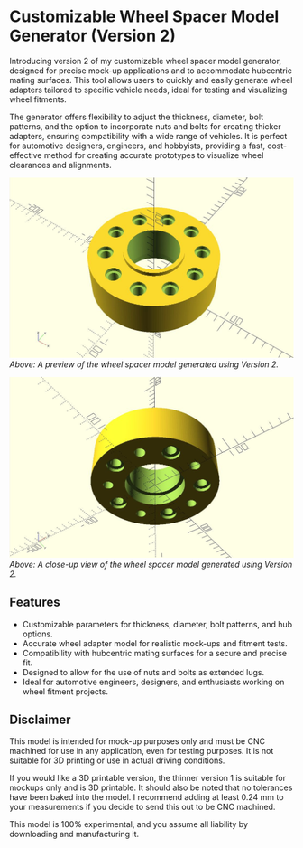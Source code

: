 # Customizable Wheel Spacer Model Generator (Version 2)

Introducing version 2 of my customizable wheel spacer model generator, designed for precise mock-up applications and to accommodate hubcentric mating surfaces. This tool allows users to quickly and easily generate wheel adapters tailored to specific vehicle needs, ideal for testing and visualizing wheel fitments.

The generator offers flexibility to adjust the thickness, diameter, bolt patterns, and the option to incorporate nuts and bolts for creating thicker adapters, ensuring compatibility with a wide range of vehicles. It is perfect for automotive designers, engineers, and hobbyists, providing a fast, cost-effective method for creating accurate prototypes to visualize wheel clearances and alignments.

![Wheel Spacer Model Version 2](https://github.com/AdamHayball/Wheel-Spacer_Generator/blob/main/wsav2.jpg)
*Above: A preview of the wheel spacer model generated using Version 2.*

![Wheel Spacer Model Version 2 (Close-up)](https://github.com/AdamHayball/Wheel-Spacer_Generator/blob/main/wsav2.1.jpg)
*Above: A close-up view of the wheel spacer model generated using Version 2.*

## Features

- Customizable parameters for thickness, diameter, bolt patterns, and hub options.
- Accurate wheel adapter model for realistic mock-ups and fitment tests.
- Compatibility with hubcentric mating surfaces for a secure and precise fit.
- Designed to allow for the use of nuts and bolts as extended lugs.
- Ideal for automotive engineers, designers, and enthusiasts working on wheel fitment projects.

## Disclaimer

This model is intended for mock-up purposes only and must be CNC machined for use in any application, even for testing purposes. It is not suitable for 3D printing or use in actual driving conditions.

If you would like a 3D printable version, the thinner version 1 is suitable for mockups only and is 3D printable. It should also be noted that no tolerances have been baked into the model. I recommend adding at least 0.24 mm to your measurements if you decide to send this out to be CNC machined. 

This model is 100% experimental, and you assume all liability by downloading and manufacturing it.
